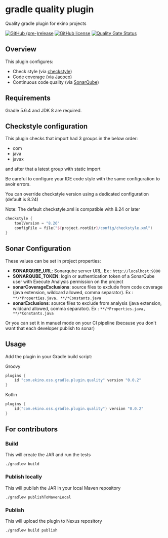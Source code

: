 #  gradle quality plugin

Quality gradle plugin for ekino projects

[![GitHub (pre-)release](https://img.shields.io/github/release/ekino/gradle-quality-plugin.svg)](https://github.com/ekino/gradle-quality-plugin/releases)
[![GitHub license](https://img.shields.io/github/license/ekino/gradle-quality-plugin.svg)](https://github.com/ekino/gradle-quality-plugin/blob/master/LICENSE.md)
[![Quality Gate Status](https://sonarcloud.io/api/project_badges/measure?project=ekino_gradle-quality-plugin&metric=alert_status)](https://sonarcloud.io/dashboard?id=ekino_gradle-quality-plugin)

## Overview

This plugin configures:

* Check style (via [checkstyle](http://checkstyle.sourceforge.net/))
* Code coverage (via [Jacoco](http://www.jacoco.org/))
* Continuous code quality (via [SonarQube](https://www.sonarqube.org/))

## Requirements

Gradle 5.6.4 and JDK 8 are required.

## Checkstyle configuration

This plugin checks that import had 3 groups in the below order:

* com
* java
* javax

and after that a latest group with static import

Be careful to configure your IDE code style with the same configuration to avoir errors.

You can override checkstyle version using a dedicated configuration (default is 8.24)

Note: The default checkstyle.xml is compatible with 8.24 or later 

```kotlin
checkstyle {
    toolVersion = "8.26"
    configFile = file("${project.rootDir}/config/checkstyle.xml")
}
```

## Sonar Configuration

These values can be set in project properties:

* **SONARQUBE_URL**: Sonarqube server URL. Ex : `http://localhost:9000`
* **SONARQUBE_TOKEN**: login or authentication token of a SonarQube user with Execute Analysis permission on the project
* **sonarCoverageExclusions**: source files to exclude from code coverage (java extension, wildcard allowed, comma separator). Ex : `**/*Properties.java, **/*Constants.java`
* **sonarExclusions**: source files to exclude from analysis (java extension, wildcard allowed, comma separator). Ex : `**/*Properties.java, **/*Constants.java`

Or you can set it in manuel mode on your CI pipeline (because you don't want that each developer publish to sonar)

## Usage

Add the plugin in your Gradle build script:

Groovy
```groovy
plugins {
    id "com.ekino.oss.gradle.plugin.quality" version "0.0.2"
}
```

Kotlin
```kotlin
plugins {
    id("com.ekino.oss.gradle.plugin.quality") version "0.0.2"
}
```

## For contributors

### Build

This will create the JAR and run the tests

    ./gradlew build

### Publish locally

This will publish the JAR in your local Maven repository

    ./gradlew publishToMavenLocal

### Publish

This will upload the plugin to Nexus repository

    ./gradlew build publish
